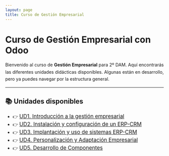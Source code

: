 ```yaml
---
layout: page
title: Curso de Gestión Empresarial
---
```


<style>
p {
    text-align: justify;
    line-height: 1.6;
}
a {
    font-size: 1.2em;
}
</style>

# Curso de Gestión Empresarial con Odoo

<p>
Bienvenido al curso de <strong>Gestión Empresarial</strong> para 2º DAM. Aquí encontrarás las diferentes unidades didácticas disponibles. Algunas están en desarrollo, pero ya puedes navegar por la estructura general.
</p>

---

## 📚 Unidades disponibles

- 👉 [UD1. Introducción a la gestión empresarial](./UD1/)
- 👉 [UD2. Instalación y configuración de un ERP-CRM](./UD2/)
- 👉 [UD3. Implantación y uso de sistemas ERP-CRM](./UD3/)
- 👉 [UD4. Personalización y Adaptación Empresarial](./UD4/)
- 👉 [UD5. Desarrollo de Componentes](./UD5/)
